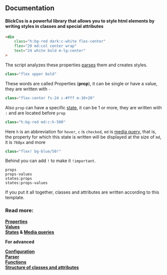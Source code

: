 ## Documentation

#### BlickCss is a powerful library that allows you to style html elements by writing styles in classes and special attributes

```html
<div 
    class="h:bg-red dark:c-white flex-center"
    flex="20 md:col center wrap"
    text="24 white bold m-lg:center"
>
```
The script analyzes these properties [parses](./parser.md) them and creates styles.


```js
class="flex upper bold"
```

These words are called Properties (**prop**), it can be single or have a value, they are written with `-`


```js
class="flex-center fs-24 c-#fff m-10+20"
```
Also `prop` can have a specific [state](./states.md), it can be 1 or more, they are written with `:` and are located before `prop`

```js
class="h:bg-red md:c:h-500"
```

Here `h` is an abbreviation for `hover`, `c` is `checked`, `md` is [media query](./media-query.md), that is, the property for which this state is written will be displayed at the size of `md`, it is `768px` and more

```js
class="flex! bg-blue/50!"
```

Behind you can add `!` to make it `!important`.

```
props
props-values
states:props
states:props-values
```

If you put it all together, classes and attributes are written according to this template.

### Read more:
**[Properties](./props.md)**  
**[Values](./values.md)**  
**[States](./states.md) & [Media queries](./media-query.md)**  

**For advanced**

**[Configuration](./config.md)**  
**[Parser](./parser.md)**  
**[Functions](./functions.md)**  
**[Structure of classes and attributes](./structure.md)**